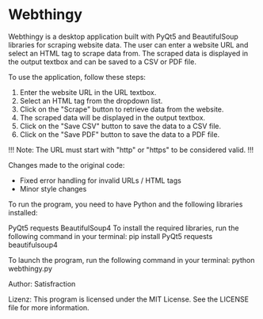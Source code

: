 # Webthingy

Webthingy is a desktop application built with PyQt5 and BeautifulSoup libraries for scraping website data. The user can enter a website URL and select an HTML tag to scrape data from. The scraped data is displayed in the output textbox and can be saved to a CSV or PDF file.

To use the application, follow these steps:

1. Enter the website URL in the URL textbox.
2. Select an HTML tag from the dropdown list.
3. Click on the "Scrape" button to retrieve data from the website.
4. The scraped data will be displayed in the output textbox.
5. Click on the "Save CSV" button to save the data to a CSV file.
6. Click on the "Save PDF" button to save the data to a PDF file.

!!! Note: The URL must start with "http" or "https" to be considered valid. !!!

Changes made to the original code:

- Fixed error handling for invalid URLs / HTML tags
- Minor style changes

To run the program, you need to have Python and the following libraries installed:

PyQt5
requests
BeautifulSoup4
To install the required libraries, run the following command in your terminal:
pip install PyQt5 requests beautifulsoup4

To launch the program, run the following command in your terminal:
python webthingy.py

Author: Satisfraction 

Lizenz:
This program is licensed under the MIT License. See the LICENSE file for more information.